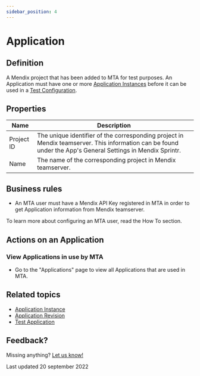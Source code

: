 ```yaml
---
sidebar_position: 4
---
```


# Application

## Definition

A Mendix project that has been added to MTA for test purposes. An Application must have one or more [Application Instances](application-instance) before it can be used in a [Test Configuration](test-configuration).

## Properties
| Name       | Description                                                                                                                                                |
| ---------- | ---------------------------------------------------------------------------------------------------------------------------------------------------------- |
| Project ID | The unique identifier of the corresponding project in Mendix teamserver. This information can be found under the App's General Settings in Mendix Sprintr. |
| Name       | The name of the corresponding project in Mendix teamserver.                                                                                                |

## Business rules
- An MTA user must have a Mendix API Key registered in MTA in order to get Application information from Mendix teamserver. 

To learn more about configuring an MTA user, read the How To section.

## Actions on an Application

### View Applications in use by MTA
- Go to the "Applications" page to view all Applications that are used in MTA.

## Related topics
- [Application Instance](application-instance)
- [Application Revision](application-revision)
- [Test Application](test-application)

## Feedback?
Missing anything? [Let us know!](mailto:support@menditect.com)

Last updated 20 september 2022